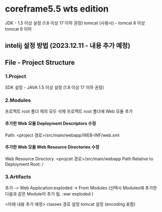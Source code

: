 # coreframe5.5 wts edition

JDK - 1.5 이상 설정 (1.8 이상 17 이하 권장)
tomcat (사용시) - tomcat 8 이상 tomcat 9 이하

## intelij 설정 방법 (2023.12.11 - 내용 추가 예정)

## File - Project Structure
### 1.Project
SDK 설정 - JAVA 1.5 이상 설정 (1.8 이상 17 이하 권장)

### 2.Modules
프로젝트 root 폴더 제외 모두 삭제
프로젝트 root 폴더에 Web 모듈 추가

#### 추가한 Web 모듈 Deployment Descriptors 수정
Path: <project 경로>/src/main/webapp/WEB-INF/web.xml

#### 추가한 Web 모듈 Web Resource Directories 수정
Web Resource Directory: <projcet 경로>/src/main/webapp
Path Relative to Deployment Root: /

### 3.Artifacts
추가 -> Web Application:exploded -> From Modules
(선택시 Modules에 추가한 다음과 같은 Module이 추가 됨. <root>:war exploded )

<아래 내용 추가 예정>
classes 경로 설정
tomcat 설정 (encoding 포함)
